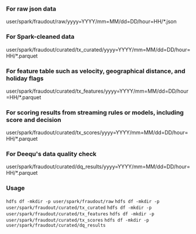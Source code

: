 ### For raw json data
user/spark/fraudout/raw/yyyy=YYYY/mm=MM/dd=DD/hour=HH/*.json

### For Spark-cleaned data
user/spark/fraudout/curated/tx_curated/yyyy=YYYY/mm=MM/dd=DD/hour=HH/*.parquet

### For feature table such as velocity, geographical distance, and holiday flags
user/spark/fraudout/curated/tx_features/yyyy=YYYY/mm=MM/dd=DD/hour=HH/*.parquet

### For scoring results from streaming rules or models, including score and decision
user/spark/fraudout/curated/tx_scores/yyyy=YYYY/mm=MM/dd=DD/hour=HH/*.parquet

### For Deequ's data quality check
user/spark/fraudout/curated/dq_results/yyyy=YYYY/mm=MM/dd=DD/hour=HH/*.parquet

### Usage
`hdfs df -mkdir -p user/spark/fraudout/raw`
`hdfs df -mkdir -p user/spark/fraudout/curated/tx_curated`
`hdfs df -mkdir -p user/spark/fraudout/curated/tx_features`
`hdfs df -mkdir -p user/spark/fraudout/curated/tx_scores`
`hdfs df -mkdir -p user/spark/fraudout/curated/dq_results`